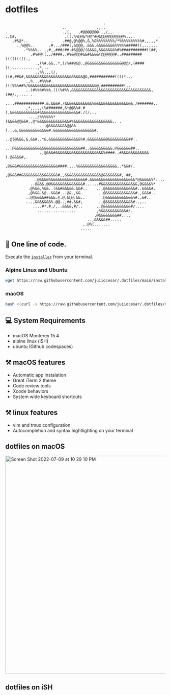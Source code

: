 # dotfiles
```
                                           .                                    
                         ..             .,,.                                    
.                        .,(,  .,#@@@@@@@.,,/,,. .    ...                       
.,@#,                     ,((.%%@@&*@@*#@&@@@@@@@@@@%,...          .            
   .#&@*..          .    .##@,@%@@%,&,%&%%%%%%%%/*%%%%%%%%%%#,,,,,*.            
     .,%@@%..      .#.../###(,&@@@,.&&&.&&&&&&&&%%%%%#####((,..,...             
        .*%%&%.. .,#,,###/##.#&@@@/(&&&&,&&&&&&&%#%###########((##,.            
           .#%#@((,,/####,.#%&@@@#&&#&&&&(@@@@@@#,.#########(((((((((.,         
             .,(%#.&&,.*,(/%##@&@.,@&&&&&&&&&&&&&&&@@@/,(####((,...........,*,..
             .,%%,,,(/,((#,##&#,&&&&&&&&&&&&&&&&&&&&&&&&&@&,###########((((*... 
         .,%...#%%%#.(((%%%##%/&&&&&&&&&&&&&&&&&&&&&&&&&&&&&&@,##########(,.    
         ..(#%%%#%%%.(((%#%%,&&&&&&&&&&&&&&&&&&&&&&&&&&&&&&&&&&&,(##/.,.... .   
          ....#############.&.&&&#,/&&&&&&&&&&&&%&&&&&&&&&&&&&&&&&,/#######..   
         ,*,,,,,(%#######,&*@@&%#.#(,&&&&&&&&&&&&#&&&&&&&&&&&&&&&&&#./(/,..     
          ...,/%%%%%%*(&&&&@@&&#,,@*&&&&&&&&&&&&&&#%&&&&&&&&&&&&&&&&&,. .       
               ...@&&&&&&&&@@&%(.,,&,&&&&&&&&&&&&&#,&&&&&&&&&&&&&&&&&&#.        
                ..@(@&&&,&,&&#..*&,&&&&&&&&&&&&&&%#,&&&&&&&&@&&&&&&&&&##..      
               ...@&&&&&&&&&&&&&&&&&&&&&&&&&&&&&##,.&&&&&&&&&&.@&&&&&&##..      
               .,@&&&#&&&&&&&&&&&&&&&&&&&&&%####..#&&&&&&&&&&&&(.@&&&&#,.       
               ,@&&&#&&&&&&&&&&&&&&&&&####,,..%&&&&&&&&&&&&&&&&&,.*&&#/,        
              ,@&&&##&&&&&&&&&&&&&&&&#,,&&&&&&&&&&&&&&&&@&&&&&&&#,.##,.         
             .@&&&&%&&&&&&&&&&&&&&&#.&&&&&&&&&&&&&&&&&&&&*@&&&&&%*....          
           ..@&&&,@@&&&&&&&&&&&&&&#......#&&&&&&&&&&&&&&&&,@&&&&%* .            
          .@%&&,%&&..(&&#&&&&&.&&#..    ..,@&&&&&&&&&&&&&#..&&&&#.              
          ,@%&&.&@..&&&#...@&.,&&.       ..@&&&&&&&&&&&&&#.,&&&#..              
         ..@@&&&&##&&&.@.@,&@@.&&..       .@&&&&&&&&&&&&%#.,&#..                
         ...,&&&&&&&%.@@..,##.&&#,       .,@&&&&&&&&&&&&#..,..                  
            ....#*.#,/,..&&&&,#/..      ..@&&&&&&&&&&&&#/....                   
              .................         ,%&&&&&&&&&&&#/.                        
                                       .@&&&&&&&&##....                         
                                    ..,&&&&&##.....                             
                                  ,.@%(.......                                  
                                 .....                                         
```
## 🚀 One line of code.

Execute the [`installer`](installer) from your terminal.

### Alpine Linux and Ubuntu

```bash
wget https://raw.githubusercontent.com/juiiocesar/.dotfiles/main/installer; chmod +x installer; ./installer
```

### macOS
```bash
bash <(curl -s https://raw.githubusercontent.com/juiiocesar/.dotfiles/main/installer)
```

## 💻 System Requirements

- macOS Monterey 15.4
- alpine linux (iSH)
- ubuntu (Github codespaces)

## ⚒️ macOS features

- Automatic app instalation
- Great iTerm 2 theme
- Code review tools
- Xcode behaviors
- System wide keyboard shortcuts

## ⚒️ linux features 

- vim and tmux configuration
- Autocompletion and syntax hightlighting on your terminal

## dotfiles on macOS 

<img width="682" alt="Screen Shot 2022-07-09 at 10 29 10 PM" src="https://user-images.githubusercontent.com/17010592/178132601-ce1b92dc-769f-4856-a306-6d7d03960688.png">

## dotfiles on iSH
<work in progress>